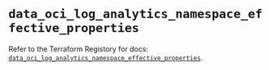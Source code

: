 # `data_oci_log_analytics_namespace_effective_properties`

Refer to the Terraform Registory for docs: [`data_oci_log_analytics_namespace_effective_properties`](https://registry.terraform.io/providers/oracle/oci/6.18.0/docs/data-sources/log_analytics_namespace_effective_properties).
